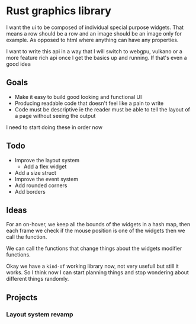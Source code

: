 # Rust graphics library

I want the ui to be composed of individual special purpose widgets. That means a row should be a row and an image should be an image only for example. As opposed to html where anything can have any properties.  

I want to write this api in a way that I will switch to webgpu, vulkano or a more feature rich api once
I get the basics up and running. If that's even a good idea

## Goals

- Make it easy to build good looking and functional UI
- Producing readable code that doesn't feel like a pain to write
- Code must be descriptive ie the reader must be able to tell the layout of a page without seeing the output

I need to start doing these in order now

## Todo

- Improve the layout system
  - Add a flex widget
- Add a size struct
- Improve the event system
- Add rounded corners
- Add borders

## Ideas

For an on-hover, we keep all the bounds of the widgets in a hash map, then each frame we check
if the mouse position is one of the widgets then we call the function.

We can call the functions that change things about the widgets modifier functions.


Okay we have a `kind-of` working library now, not very usefull but still it works. So I think now I 
can start planning things and stop wondering about different things randomly.

## Projects

### Layout system revamp

